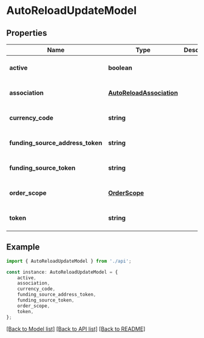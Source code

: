 # AutoReloadUpdateModel


## Properties

Name | Type | Description | Notes
------------ | ------------- | ------------- | -------------
**active** | **boolean** |  | [optional] [default to true]
**association** | [**AutoReloadAssociation**](AutoReloadAssociation.md) |  | [optional] [default to undefined]
**currency_code** | **string** |  | [optional] [default to undefined]
**funding_source_address_token** | **string** |  | [optional] [default to undefined]
**funding_source_token** | **string** |  | [optional] [default to undefined]
**order_scope** | [**OrderScope**](OrderScope.md) |  | [optional] [default to undefined]
**token** | **string** |  | [optional] [default to undefined]

## Example

```typescript
import { AutoReloadUpdateModel } from './api';

const instance: AutoReloadUpdateModel = {
    active,
    association,
    currency_code,
    funding_source_address_token,
    funding_source_token,
    order_scope,
    token,
};
```

[[Back to Model list]](../README.md#documentation-for-models) [[Back to API list]](../README.md#documentation-for-api-endpoints) [[Back to README]](../README.md)
